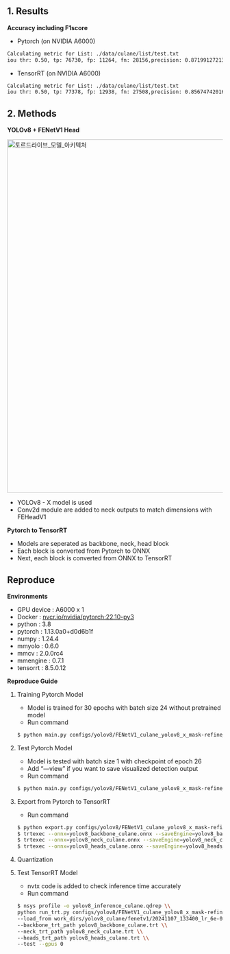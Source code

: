 ## 1. Results

**Accuracy including F1score**

-   Pytorch (on NVIDIA A6000)

```bash
Calculating metric for List: ./data/culane/list/test.txt
iou thr: 0.50, tp: 76730, fp: 11264, fn: 28156,precision: 0.8719912721321909, recall: 0.7315561657418531, f1: 0.7956242223143923

```

-   TensorRT (on NVIDIA A6000)

```bash
Calculating metric for List: ./data/culane/list/test.txt
iou thr: 0.50, tp: 77378, fp: 12938, fn: 27508,precision: 0.8567474201691837, recall: 0.7377343020040806, f1: 0.792799254106003

```
## 2. Methods

**YOLOv8 + FENetV1 Head**

<img width="824" alt="토르드라이브_모델_아키텍처" src="https://github.com/user-attachments/assets/a35cfa17-484b-49ca-8299-63beb08a88dd">


-   YOLOv8 - X model is used
-   Conv2d module are added to neck outputs to match dimensions with FEHeadV1

**Pytorch to TensorRT**

-   Models are seperated as backbone, neck, head block
-   Each block is converted from Pytorch to ONNX
-   Next, each block is converted from ONNX to TensorRT

## Reproduce

**Environments**

-   GPU device : A6000 x 1
-   Docker : [nvcr.io/nvidia/pytorch:22.10-py3](http://nvcr.io/nvidia/pytorch:22.10-py3)
-   python : 3.8
-   pytorch : 1.13.0a0+d0d6b1f
-   numpy : 1.24.4
-   mmyolo : 0.6.0
-   mmcv : 2.0.0rc4
-   mmengine : 0.7.1
-   tensorrt : 8.5.0.12

**Reproduce Guide**

1.  Training Pytorch Model
    
    -   Model is trained for 30 epochs with batch size 24 without pretrained model
    -   Run command
    
    ```bash
    $ python main.py configs/yolov8/FENetV1_culane_yolov8_x_mask-refine_syncbn_fast_8xb16-500e.py --gpus 0
    
    ```
    
2.  Test Pytorch Model
    
    -   Model is tested with batch size 1 with checkpoint of epoch 26
    -   Add “—view” if you want to save visualized detection output
    -   Run command
    
    ```bash
    $ python main.py configs/yolov8/FENetV1_culane_yolov8_x_mask-refine_syncbn_fast_8xb16-500e.py --load_from work_dirs/yolov8_culane/fenetv1/20241107_133400_lr_6e-04_b_24_ckpt_best/ckpt/26_best.pth --test --view --gpus 0
    
    ```
    
3.  Export from Pytorch to TensorRT
    
    -   Run command
    
    ```bash
    $ python export.py configs/yolov8/FENetV1_culane_yolov8_x_mask-refine_syncbn_fast_8xb16-500e.py --load_from work_dirs/yolov8_culane/fenetv1/20241107_133400_lr_6e-04_b_24_ckpt_best/ckpt/26_best.pth --test --gpus 0
    $ trtexec --onnx=yolov8_backbone_culane.onnx --saveEngine=yolov8_backbone_culane.trt
    $ trtexec --onnx=yolov8_neck_culane.onnx --saveEngine=yolov8_neck_culane.trt
    $ trtexec --onnx=yolov8_heads_culane.onnx --saveEngine=yolov8_heads_culane.trt
    
    ```
    
4.  Quantization
    
5.  Test TensorRT Model
    
    -   nvtx code is added to check inference time accurately
    -   Run command
    
    ```bash
    $ nsys profile -o yolov8_inference_culane.qdrep \\
    python run_trt.py configs/yolov8/FENetV1_culane_yolov8_x_mask-refine_syncbn_fast_8xb16-500e.py \\
    --load_from work_dirs/yolov8_culane/fenetv1/20241107_133400_lr_6e-04_b_24_ckpt_best/ckpt/26_best.pth \\
    --backbone_trt_path yolov8_backbone_culane.trt \\
    --neck_trt_path yolov8_neck_culane.trt \\
    --heads_trt_path yolov8_heads_culane.trt \\
    --test --gpus 0
    
    ```
